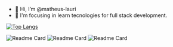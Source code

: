 - 👋 Hi, I’m @matheus-lauri
- 👀 I'm focusing in learn tecnologies for full stack development.

[![Top Langs](https://github-readme-stats.vercel.app/api/top-langs/?username=matheus-lauri&layout=donut&show_icons=true&theme=transparent)](https://github.com/matheus-lauri/github-readme-stats)

<img alt="Readme Card"  src="https://github-readme-stats.vercel.app/api/pin/?username=matheus-lauri&repo=exercicioM2PDI&show_owner=true" /> 

<img alt="Readme Card" src="https://github-readme-stats.vercel.app/api/pin/?username=matheus-lauri&repo=trabalhoM3Mobile&show_owner=true" /> 

<img alt="Readme Card" src="https://github-readme-stats.vercel.app/api/pin/?username=matheus-lauri&repo=ProjetoGameListJava&show_owner=true" /> 

